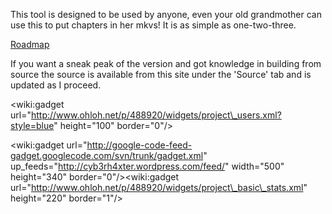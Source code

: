 This tool is designed to be used by anyone, even your old grandmother can use this to put chapters in her mkvs! It is as simple as one-two-three.

[Roadmap](http://code.google.com/p/mkv-chapterizer/wiki/Roadmap)

If you want a sneak peak of the version and got knowledge in building from source the source is available from this site under the 'Source' tab and is updated as I proceed.

&lt;wiki:gadget url="http://www.ohloh.net/p/488920/widgets/project\_users.xml?style=blue" height="100" border="0"/&gt;

<wiki:gadget url="http://google-code-feed-gadget.googlecode.com/svn/trunk/gadget.xml" up\_feeds="http://cyb3rh4xter.wordpress.com/feed/"  width="500" height="340" border="0"/>&lt;wiki:gadget url="http://www.ohloh.net/p/488920/widgets/project\_basic\_stats.xml" height="220" border="1"/&gt;